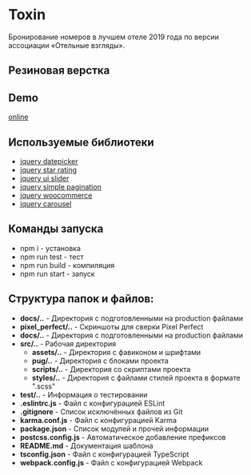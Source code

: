 # Toxin
Бронирование номеров в лучшем отеле 2019 года по версии ассоциации «Отельные взгляды».

## Резиновая верстка

## Demo
[online](https://webproject67.github.io/Toxin/)

## Используемые библиотеки
- [jquery datepicker](https://github.com/t1m0n/air-datepicker)
- [jquery star rating](https://github.com/jvv/jquery-star-rating-plugin)
- [jquery ui slider](https://atuin.ru/blog/polzunok-diapazonov-jquery-ui-slider/)
- [jquery simple pagination](https://flaviusmatis.github.io/simplePagination.js/)
- [jquery woocommerce](https://github.com/woocommerce/FlexSlider)
- [jquery carousel](https://github.com/vshovkovych/carousel)

## Команды запуска
- npm i - установка
- npm run test - тест
- npm run build - компиляция
- npm run start - запуск

## Структура папок и файлов:
- **docs/..** - Директория с подготовленными на production файлами
- **pixel_perfect/..** - Скриншоты для сверки Pixel Perfect
- **docs/..** - Директория с подготовленными на production файлами
- **src/..** - Рабочая директория
  - **assets/..** - Директория с фавиконом и шрифтами
  - **pug/..** - Директория с блоками проекта
  - **scripts/..** - Директория со скриптами проекта
  - **styles/..** - Директория с файлами стилей проекта в формате ".scss"
- **test/..** - Информация о тестировании
- **.eslintrc.js** - Файл с конфигурацией ESLint
- **.gitignore** - Список исключённых файлов из Git
- **karma.conf.js** - Файл с конфигурацией Karma
- **package.json** - Список модулей и прочей информации
- **postcss.config.js** - Автоматическое добавление префиксов
- **README.md** - Документация шаблона
- **tsconfig.json** - Файл с конфигурацией TypeScript
- **webpack.config.js** - Файл с конфигурацией Webpack